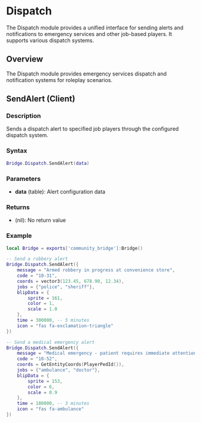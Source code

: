 # <i class="fas fa-ambulance"></i> Dispatch

<!--META
nav: true
toc: true
description: The Dispatch module provides a unified interface for sending alerts and notifications to emergency services and other job-based players. It supports various dispatch systems.
-->

The Dispatch module provides a unified interface for sending alerts and notifications to emergency services and other job-based players. It supports various dispatch systems.

## Overview

The Dispatch module provides emergency services dispatch and notification systems for roleplay scenarios.

## SendAlert (Client)

### Description
Sends a dispatch alert to specified job players through the configured dispatch system.

### Syntax
```lua
Bridge.Dispatch.SendAlert(data)
```

### Parameters
- **data** (table): Alert configuration data

### Returns
- (nil): No return value

### Example
```lua
local Bridge = exports['community_bridge']:Bridge()

-- Send a robbery alert
Bridge.Dispatch.SendAlert({
    message = "Armed robbery in progress at convenience store",
    code = "10-31",
    coords = vector3(123.45, 678.90, 12.34),
    jobs = {"police", "sheriff"},
    blipData = {
        sprite = 161,
        color = 1,
        scale = 1.0
    },
    time = 300000, -- 5 minutes
    icon = "fas fa-exclamation-triangle"
})

-- Send a medical emergency alert
Bridge.Dispatch.SendAlert({
    message = "Medical emergency - patient requires immediate attention",
    code = "10-52",
    coords = GetEntityCoords(PlayerPedId()),
    jobs = {"ambulance", "doctor"},
    blipData = {
        sprite = 153,
        color = 6,
        scale = 0.9
    },
    time = 180000, -- 3 minutes
    icon = "fas fa-ambulance"
})
```

